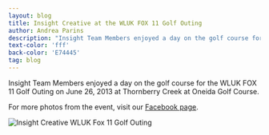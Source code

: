 ```yaml
---
layout: blog
title: Insight Creative at the WLUK FOX 11 Golf Outing
author: Andrea Parins
description: "Insight Team Members enjoyed a day on the golf course for the WLUK FOX 11 Golf Outing."
text-color: 'fff'
back-color: 'E74445'
tag: blog
---
```

Insight Team Members enjoyed a day on the golf course for the WLUK FOX 11 Golf Outing on June 26, 2013 at Thornberry Creek at Oneida Golf Course.

For more photos from the event, visit our [Facebook page](https://www.facebook.com/media/set/?set=a.10151482952117727.1073741829.150343487726&type=1).

![Insight Creative WLUK Fox 11 Golf Outing](/img/photo-2-1-1024x610.jpg)
